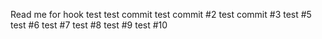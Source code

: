 Read me for hook test
test commit
test commit #2
test commit #3
test #5
test #6
test #7
test #8
test #9
test #10
